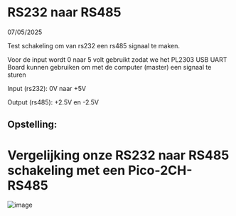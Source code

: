 # RS232 naar RS485

07/05/2025

Test schakeling om van rs232 een rs485 signaal te maken.

Voor de input wordt 0 naar 5 volt gebruikt zodat we het PL2303 USB UART Board kunnen gebruiken om met de computer (master) een signaal te sturen

Input (rs232): 0V naar +5V

Output (rs485): +2.5V en -2.5V

## Opstelling:








# Vergelijking onze RS232 naar RS485 schakeling met een Pico-2CH-RS485

![image](https://github.com/user-attachments/assets/996f4bac-37c8-4de5-88f3-099f454fcc90)


